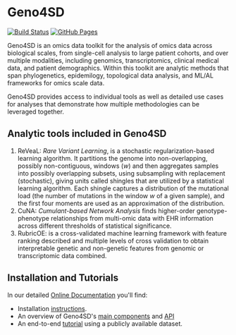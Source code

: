 # Geno4SD


[![Build Status](https://travis.ibm.com/ComputationalGenomics/Geno4SD.svg?token=8XHVVZSCStEbEBxrmvno&branch=main)](https://travis.ibm.com/ComputationalGenomics/Geno4SD)
[![GitHub Pages](https://img.shields.io/badge/docs-sphinx-blue)](https://computationalgenomics.github.io/Geno4SD/)


Geno4SD is an omics data toolkit for the analysis of omics data across biological scales, from single-cell analysis to large patient cohorts, and over multiple modalities, including genomics, transcriptomics, clinical medical data, and patient demographics. Within this toolkit are analytic methods that span phylogenetics, epidemilogy, topological data analysis, and ML/AL frameworks for omics scale data.

Geno4SD provides access to individual tools as well as detailed use cases for analyses that demonstrate how multiple methodologies can be leveraged together.


## Analytic tools included in Geno4SD

1. ReVeaL: _Rare Variant Learning_, is a stochastic regularization-based learning algorithm. It partitions the genome into non-overlapping, possibly non-contiguous, windows (_w_) and then aggregates samples into possibly overlapping subsets, using subsampling with replacement (stochastic), giving units called shingles that are utilized by a statistical learning algorithm. Each shingle captures a distribution of the mutational load (the number of mutations in the window _w_ of a given sample), and the first four moments are used as an approximation of the distribution.
2. CuNA:  _Cumulant-based Network Analysis_ finds higher-order genotype-phenotype relationships from multi-omic data with EHR information across different thresholds of statistical significance.
3. RubricOE: is a cross-validated  machine learning framework with feature ranking described and multiple levels of cross validation to obtain interpretable genetic and non-genetic features from genomic or transcriptomic data combined.


## Installation and Tutorials
In our detailed [Online Documentation](https://computationalgenomics.github.io/Geno4SD/) you'll find:
* Installation [instructions](https://computationalgenomics.github.io/Geno4SD/source/installation.html#install-geno4sd).  
* An overview of Geno4SD's [main components]() and [API]()
* An end-to-end [tutorial]() using a publicly available dataset.

